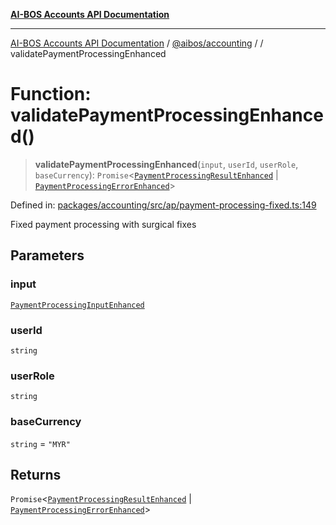 [**AI-BOS Accounts API Documentation**](../../../README.md)

***

[AI-BOS Accounts API Documentation](../../../README.md) / [@aibos/accounting](../README.md) / [](../README.md) / validatePaymentProcessingEnhanced

# Function: validatePaymentProcessingEnhanced()

> **validatePaymentProcessingEnhanced**(`input`, `userId`, `userRole`, `baseCurrency`): `Promise`\<[`PaymentProcessingResultEnhanced`](../interfaces/PaymentProcessingResultEnhanced.md) \| [`PaymentProcessingErrorEnhanced`](../interfaces/PaymentProcessingErrorEnhanced.md)\>

Defined in: [packages/accounting/src/ap/payment-processing-fixed.ts:149](https://github.com/pohlai88/accounts/blob/48103fb36d28b2b9bfb33472b6de2f719773cde9/packages/accounting/src/ap/payment-processing-fixed.ts#L149)

Fixed payment processing with surgical fixes

## Parameters

### input

[`PaymentProcessingInputEnhanced`](../interfaces/PaymentProcessingInputEnhanced.md)

### userId

`string`

### userRole

`string`

### baseCurrency

`string` = `"MYR"`

## Returns

`Promise`\<[`PaymentProcessingResultEnhanced`](../interfaces/PaymentProcessingResultEnhanced.md) \| [`PaymentProcessingErrorEnhanced`](../interfaces/PaymentProcessingErrorEnhanced.md)\>
